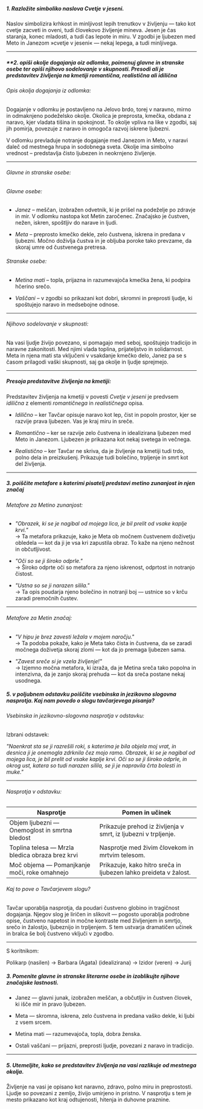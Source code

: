 ##### 1. Razložite simboliko naslova _Cvetje v jeseni_.

Naslov simbolizira krhkost in minljivost lepih trenutkov v življenju — tako kot cvetje zacveti in oveni, tudi človekovo življenje mineva. Jesen je čas staranja, konec mladosti, a tudi čas lepote in miru. V zgodbi je ljubezen med Meto in Janezom »cvetje v jeseni« — nekaj lepega, a tudi minljivega.

---





##### **2. opiši okolje dogajanja oiz odlomka, poimenuj glavne in stranske osebe ter opiši njihovo sodelovanje v skupnosti. Presodi ali je predstavitev življenja na kmetiji romantična, realistična ali idilična

###### Opis okolja dogajanja iz odlomka:

Dogajanje v odlomku je postavljeno na Jelovo brdo, torej v naravno, mirno in odmaknjeno podeželsko okolje. Okolica je preprosta, kmečka, obdana z naravo, kjer vladata tišina in spokojnost. To okolje vpliva na like v zgodbi, saj jih pomirja, povezuje z naravo in omogoča razvoj iskrene ljubezni.

V odlomku prevladuje notranje dogajanje med Janezom in Meto, v naravi daleč od mestnega hrupa in sodobnega sveta. Okolje ima simbolno vrednost – predstavlja čisto ljubezen in neokrnjeno življenje.

---

###### Glavne in stranske osebe:

###### Glavne osebe:

- _Janez_ – meščan, izobražen odvetnik, ki je prišel na podeželje po zdravje in mir. V odlomku nastopa kot Metin zaročenec. Značajsko je čustven, nežen, iskren, spoštljiv do narave in ljudi.
    
- _Meta_ – preprosto kmečko dekle, zelo čustvena, iskrena in predana v ljubezni. Močno doživlja čustva in je obljuba poroke tako prevzame, da skoraj umre od čustvenega pretresa.
    

###### Stranske osebe:

- _Metina mati_ – topla, prijazna in razumevajoča kmečka žena, ki podpira hčerino srečo.
    
- _Vaščani_ – v zgodbi so prikazani kot dobri, skromni in preprosti ljudje, ki spoštujejo naravo in medsebojne odnose.
    

---

###### Njihovo sodelovanje v skupnosti:

Na vasi ljudje živijo povezano, si pomagajo med seboj, spoštujejo tradicijo in naravne zakonitosti. Med njimi vlada toplina, prijateljstvo in solidarnost. Meta in njena mati sta vključeni v vsakdanje kmečko delo, Janez pa se s časom prilagodi vaški skupnosti, saj ga okolje in ljudje sprejmejo.

---

##### Presoja predstavitve življenja na kmetiji:

Predstavitev življenja na kmetiji v povesti _Cvetje v jeseni_ je predvsem _idilična_ z elementi _romantičnega_ in _realističnega_ opisa.

- _Idilično_ – ker Tavčar opisuje naravo kot lep, čist in popoln prostor, kjer se razvije prava ljubezen. Vas je kraj miru in sreče.
    
- _Romantično_ – ker se razvije zelo čustvena in idealizirana ljubezen med Meto in Janezom. Ljubezen je prikazana kot nekaj svetega in večnega.
    
- _Realistično_ – ker Tavčar ne skriva, da je življenje na kmetiji tudi trdo, polno dela in preizkušenj. Prikazuje tudi bolečino, trpljenje in smrt kot del življenja.

---

##### 3. poiščite metafore s katerimi pisatelj predstavi metino zunanjost in njen značaj

###### Metafore za Metino zunanjost:

- _"Obrazek, ki se je nagibal od mojega lica, je bil prelit od vsake kaplje krvi."_  
    → Ta metafora prikazuje, kako je Meta ob močnem čustvenem doživetju obledela — kot da ji je vsa kri zapustila obraz. To kaže na njeno nežnost in občutljivost.
    
- _"Oči so se ji široko odprle."_  
    → Široko odprte oči so metafora za njeno iskrenost, odprtost in notranjo čistost.
    
- _"Ustna so se ji narazen silila."_  
    → Ta opis poudarja njeno bolečino in notranji boj — ustnice so v krču zaradi premočnih čustev.
    

---

###### Metafore za Metin značaj:

- _"V hipu je brez zavesti ležala v mojem naročju."_  
    → Ta podoba pokaže, kako je Meta tako čista in čustvena, da se zaradi močnega doživetja skoraj zlomi — kot da jo premaga ljubezen sama.
    
- _"Zavest sreče si je vzela življenje!"_  
    → Izjemno močna metafora, ki izraža, da je Metina sreča tako popolna in intenzivna, da je zanjo skoraj prehuda — kot da sreča postane nekaj usodnega.



##### 5. v poljubnem odstavku poiščite vsebinska in jezikovno slogovna nasprotja. Kaj nam povedo o slogu tavčarjevega pisanja?
###### Vsebinska in jezikovno-slogovna nasprotja v odstavku:

Izbrani odstavek:

_"Naenkrat sta se ji razrešili roki, s katerima je bila objela moj vrat, in desnica ji je onemogla zdrknila čez mojo ramo. Obrazek, ki se je nagibal od mojega lica, je bil prelit od vsake kaplje krvi. Oči so se ji široko odprle, in okrog ust, katera so tudi narazen silila, se ji je napravila črta bolesti in muke."_

---

###### Nasprotja v odstavku:

| Nasprotje                                       | Pomen in učinek                                                  |
| ----------------------------------------------- | ---------------------------------------------------------------- |
| Objem ljubezni — Onemoglost in smrtna bledost   | Prikazuje prehod iz življenja v smrt, iz ljubezni v trpljenje.   |
| Toplina telesa — Mrzla bledica obraza brez krvi | Nasprotje med živim človekom in mrtvim telesom.                  |
| Moč objema — Pomanjkanje moči, roke omahnejo    | Prikazuje, kako hitro sreča in ljubezen lahko preideta v žalost. |

###### Kaj to pove o Tavčarjevem slogu?

Tavčar uporablja nasprotja, da poudari čustveno globino in tragičnost dogajanja. Njegov slog je liričen in slikovit — pogosto uporablja podrobne opise, čustveno napetost in močne kontraste med življenjem in smrtjo, srečo in žalostjo, ljubeznijo in trpljenjem. S tem ustvarja dramatičen učinek in bralca še bolj čustveno vključi v zgodbo.



___
S koritnikom:

Polikarp (nasilen) $\rightarrow$ Barbara (Agata) (idealizirana) $\rightarrow$ Izidor (veren) $\rightarrow$ Jurij































##### 3. Pomenite glavne in stranske literarne osebe in izoblikujte njihove značajske lastnosti.

- Janez — glavni junak, izobražen meščan, a občutljiv in čustven človek, ki išče mir in pravo ljubezen.
    
- Meta — skromna, iskrena, zelo čustvena in predana vaško dekle, ki ljubi z vsem srcem.
    
- Metina mati — razumevajoča, topla, dobra ženska.
    
- Ostali vaščani — prijazni, preprosti ljudje, povezani z naravo in tradicijo.
    
---

##### 5. Utemeljite, kako se predstavitev življenja na vasi razlikuje od mestnega okolja.

Življenje na vasi je opisano kot naravno, zdravo, polno miru in preprostosti. Ljudje so povezani z zemljo, živijo umirjeno in pristno. V nasprotju s tem je mesto prikazano kot kraj odtujenosti, hitenja in duhovne praznine.